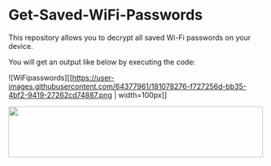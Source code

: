 # Get-Saved-WiFi-Passwords
This repository allows you to decrypt all saved Wi-Fi passwords on your device.

You will get an output like below by executing the code:

![WiFipasswords][[https://user-images.githubusercontent.com/64377961/181078276-f727256d-bb35-4bf2-9419-27262cd74887.png | width=100px]]

<img src="https://user-images.githubusercontent.com/64377961/181078276-f727256d-bb35-4bf2-9419-27262cd74887.png" width="500" height="100">
